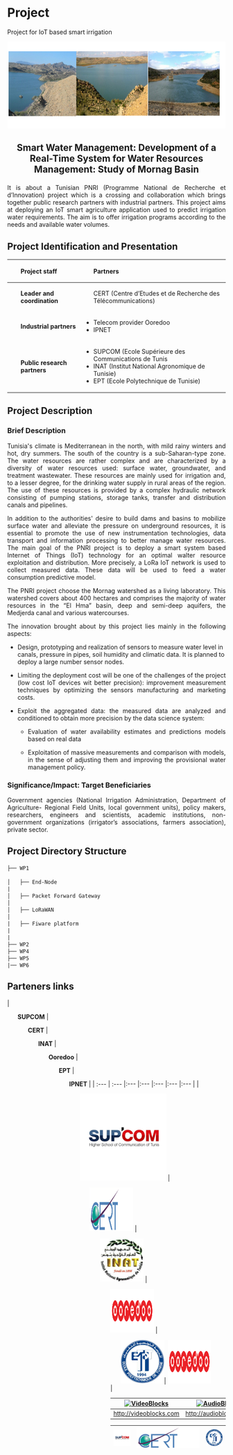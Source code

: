 # Project
Project for IoT based smart irrigation


<p align="center"><img src="images_logo/Image_Monag.png" width="800" height="200" /> </p>


## <p align="center"> Smart Water Management: Development of a Real-Time System for Water Resources Management: Study of Mornag Basin </p>

<p style='text-align: justify;'>  It is about a Tunisian PNRI (Programme National de Recherche et d’Innovation) project which is a crossing and collaboration which brings together public research partners with industrial partners. This project aims at deploying an IoT smart agriculture application used to predict irrigation water requirements. The aim is to offer irrigation programs according to the needs and available water volumes.
</p>


## Project Identification and Presentation

|  <ul> **Project staff**  | <ul> **Partners**|
| :--- | :--- |
|  <ul> **Leader and coordination**  | <ul> CERT (Centre d’Etudes et de Recherche des Télécommunications)     </ul>|
| <ul> **Industrial partners**  | <ul> <li>Telecom provider Ooredoo </li> <li> IPNET  </li> </ul>|
| <ul> **Public research partners**  | <ul> <li>SUPCOM (Ecole Supérieure des Communications de Tunis </li> <li>INAT (Institut National Agronomique de Tunisie) </li> <li>EPT (Ecole Polytechnique de Tunisie)  </li> </ul>|


 



## Project Description 

### Brief Description 
<p style='text-align: justify;'> 
Tunisia's climate is Mediterranean in the north, with mild rainy winters and hot, dry summers. The south of the country is a sub-Saharan-type zone. The water resources are rather complex and are characterized by a diversity of water resources used: surface water, groundwater, and treatment wastewater. These resources are mainly used for irrigation and, to a lesser degree, for the drinking water supply in rural areas of the region. The use of these resources is provided by a complex hydraulic network consisting of pumping stations,  storage tanks, transfer and distribution canals and pipelines.

<p style='text-align: justify;'> 
In addition to the authorities' desire to build dams and basins to mobilize surface water and alleviate the pressure on underground resources, it is essential to promote the use of new instrumentation technologies, data transport and information processing to better manage water resources. The main goal of the PNRI project is to deploy a smart system based Internet of Things (IoT) technology for an optimal walter resource exploitation and distribution. More precisely,  a LoRa IoT network is used to collect measured data. These data will be used to feed a water consumption predictive model.
<p style='text-align: justify;'> 
The PNRI project choose the Mornag watershed as a living laboratory. This watershed covers about 400 hectares and comprises the majority of water resources in the “El Hma” basin, deep and semi-deep aquifers, the Medjerda canal and various watercourses.
<p style='text-align: justify;'> 
The innovation brought about by this project lies mainly in the following aspects:

* Design, prototyping and realization of sensors to measure water level in canals, pressure in pipes, soil humidity and climatic data. It is planned to deploy a large number sensor nodes.
 
* <p style='text-align: justify;'> Limiting the deployment cost will be one of the challenges of the project (low cost IoT devices wit better precision): improvement measurement techniques by optimizing the sensors manufacturing and marketing costs. 

* <p style='text-align: justify;'>  Exploit the aggregated data: the measured data are analyzed and conditioned to obtain more precision by the data science system:
     
     * <p style='text-align: justify;'>  Evaluation of water availability estimates and predictions models based on real data
     * <p style='text-align: justify;'>  Exploitation of massive measurements and comparison with models, in the sense of adjusting them and improving the provisional water management policy.

</p>

### Significance/Impact: Target Beneficiaries
<p style='text-align: justify;'> 
Government agencies (National Irrigation Administration, Department of Agriculture- Regional Field Units, local government units), policy makers, researchers, engineers and scientists,  academic institutions, non-government organizations (irrigator’s associations, farmers association), private sector.
</p>

## Project Directory Structure

````
├── WP1

│   ├── End-Node
|
│   ├── Packet Forward Gateway
│     
│   ├── LoRaWAN
│        
|   ├── Fiware platform
|    
|           
├── WP2
├── WP4
├── WP5 
|── WP6
````

## Parteners links

 |<ul> **SUPCOM**  | <ul> **CERT** | <ul> **INAT** | <ul> **Ooredoo** | <ul> **EPT** | <ul> **IPNET** |
| :--- | :--- |:--- |:--- |:--- |:--- |:--- |
|<ul>[<img src="images_logo/supcom.png" width="200" height="200" />](http://www.supcom.mincom.tn/Fr/accueil_46_3) |<ul>  [<img src="images_logo/cert_logo.png" width="100" height="100" />](https://univ-internationale.com/fr/partenairele-centre-d%E2%80%99etudes-et-de-recherche-des-t%C3%A9l%C3%A9communications-cert) |<ul> [<img src="images_logo/inat.jpg" width="100" height="100" />](http://www.inat.tn/fr) | <ul> [<img src="images_logo/Ooredoo-Logo.jpg" width="100" height="100" />](https://www.ooredoo.tn/) | <ul> [<img src="images_logo/ept.JPEG" width="100" height="100" />](http://www.ept.rnu.tn/)|    [<img src="images_logo/Ooredoo-Logo.jpg" width="100" height="100" />](https://www.ooredoo.tn/) </ul>|














| [![VideoBlocks](https://d1ow200m9i3wyh.cloudfront.net/img/assets/videoblocks/images/logo.png)](http://videoblocks.com)  | [![AudioBlocks](https://dtyn3c8zjrx01.cloudfront.net/img/assets/audioblocks/images/logo.png)](http://audioblocks.com) | [![GraphicStock](http://www.graphicstock.com/images/logo.jpg)](http://graphicstock.com) |
|:---:|:---:|:---:|
| http://videoblocks.com | http://audioblocks.com | http://graphicstock.com |





| [![SUPCOM](images_logo/supcom.png)](http://www.supcom.mincom.tn/Fr/accueil_46_3)  | [![CERT](images_logo/cert_logo.png)](https://univ-internationale.com/fr/partenairele-centre-d%E2%80%99etudes-et-de-recherche-des-t%C3%A9l%C3%A9communications-cert) | [![EPT](images_logo/ept.JPEG)](http://www.ept.rnu.tn/) |
|:---:|:---:|:---:|




